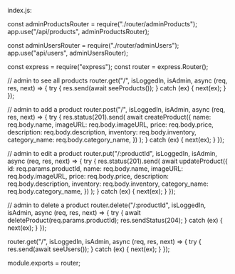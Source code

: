 index.js:

const adminProductsRouter = require("./router/adminProducts");
app.use("/api/products", adminProductsRouter);

const adminUsersRouter = require("./router/adminUsers");
app.use("api/users", adminUsersRouter);

const express = require("express");
const router = express.Router();

// admin to see all products
router.get("/", isLoggedIn, isAdmin, async (req, res, next) => {
  try {
    res.send(await seeProducts());
  } catch (ex) {
    next(ex);
  }
});

// admin to add a product
router.post("/", isLoggedIn, isAdmin, async (req, res, next) => {
  try {
    res.status(201).send(
      await createProduct({
        name: req.body.name,
        imageURL: req.body.imageURL,
        price: req.body.price,
        description: req.body.description,
        inventory: req.body.inventory,
        category_name: req.body.category_name,
      })
    );
  } catch (ex) {
    next(ex);
  }
});

// admin to edit a product
router.put("/:productId", isLoggedIn, isAdmin, async (req, res, next) => {
  try {
    res.status(201).send(
      await updateProduct({
        id: req.params.productId,
        name: req.body.name,
        imageURL: req.body.imageURL,
        price: req.body.price,
        description: req.body.description,
        inventory: req.body.inventory,
        category_name: req.body.category_name,
      })
    );
  } catch (ex) {
    next(ex);
  }
});

// admin to delete a product
router.delete("/:productId", isLoggedIn, isAdmin, async (req, res, next) => {
  try {
    await deleteProduct(req.params.productId);
    res.sendStatus(204);
  } catch (ex) {
    next(ex);
  }
});

router.get("/", isLoggedIn, isAdmin, async (req, res, next) => {
    try {
      res.send(await seeUsers());
    } catch (ex) {
      next(ex);
    }
  });

module.exports = router;
